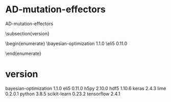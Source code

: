# AD-mutation-effectors
AD-mutation-effectors



\subsection{version}



\begin{enumerate}
\bayesian-optimization     1.1.0
\eli5                      0.11.0

\end{enumerate}


# version
bayesian-optimization     1.1.0
eli5                      0.11.0
h5py                      2.10.0
hdf5                      1.10.6
keras                     2.4.3
lime                      0.2.0.1
python                    3.8.5
scikit-learn              0.23.2
tensorflow                2.4.1

